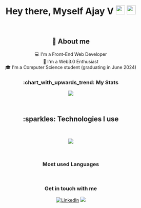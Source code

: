 <h1 align="center">Hey there, Myself Ajay V <img src="https://media.giphy.com/media/hvRJCLFzcasrR4ia7z/giphy.gif" width="28"> <img src="https://emojis.slackmojis.com/emojis/images/1531849430/4246/blob-sunglasses.gif?1531849430" width="28"/></h1>

<br>
<h2 align="center"> 📖 About me</h2>
<div align="center">

💻 I'm a Front-End Web Developer<br>
🎨 I'm a Web3.0 Enthusiast<br>
🎓 I'm a Computer Science student (graduating in June 2024)<br>
</div>

<h3 align="center">:chart_with_upwards_trend: My Stats</h3>
<p align="center">
  <a href="#">
    <img src="https://github-readme-streak-stats.herokuapp.com/?user=aju020"/>
  </a>
</p>


<br>


<h2 align="center">:sparkles: Technologies I use</h2>
<br>
<p align="center">
  <a href="https://skillicons.dev">
    <img src="https://skillicons.dev/icons?i=react,redux,js,html,css,bootstrap,py,c,java,git,github,mysql,postgres,sqlite,gcp,linux,vscode,powershell,solidity&perline=7" />
  </a>
</p>

<br>

<div align="center">
<h3>Most used Languages</h3>
<p align="center">
  <a href="[![Top Langs](https://github-readme-stats.vercel.app/api/top-langs/?username=aju020&exclude_repo=github-readme-stats,anuraghazra.github.io)](https://github.com/anuraghazra/github-readme-stats)">
    
  </a>
</p>
</div>

<br>

<h3 align="center">Get in touch with me</h3>

<p align="center">
  <a href="https://www.linkedin.com/in/ajay-vinod-108465210/" target="_blank"><img alt="LinkedIn" title="LinkedIn" src="https://img.shields.io/badge/-LinkedIn-0077B5?style=for-the-badge&logo=linkedin&logoColor=white"/></a>
  <a href="mailto:ajayvinod1202@gmail.com" target="_blank"><img src="https://img.shields.io/badge/Gmail-D14836?style=for-the-badge&logo=gmail&logoColor=white"></a>
  <!--- <a href="#"><img src="https://komarev.com/ghpvc/?username=Anirudh-A-V&style=for-the-badge"></a> --->
  <!---
  <a href=""><img alt="Youtube" title="Youtube" src="https://img.shields.io/badge/-YouTube-red?style=for-the-badge&logo=youtube&logoColor=white"/></a>
  <a href=""><img src="https://img.shields.io/badge/DEV.TO-%230A0A0A.svg?&style=for-the-badge&logo=dev.to&logoColor=white"></a>  --->


</p>
              




